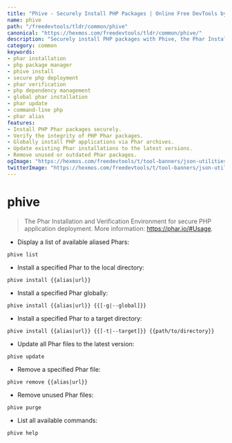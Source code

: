 ```yaml
---
title: "Phive - Securely Install PHP Packages | Online Free DevTools by Hexmos"
name: phive
path: "/freedevtools/tldr/common/phive"
canonical: "https://hexmos.com/freedevtools/tldr/common/phive/"
description: "Securely install PHP packages with Phive, the Phar Installation and Verification Environment. Manage dependencies and ensure secure PHP application deployment. Free online tool, no registration required."
category: common
keywords:
- phar installation
- php package manager
- phive install
- secure php deployment
- phar verification
- php dependency management
- global phar installation
- phar update
- command-line php
- phar alias
features:
- Install PHP Phar packages securely.
- Verify the integrity of PHP Phar packages.
- Globally install PHP applications via Phar archives.
- Update existing Phar installations to the latest versions.
- Remove unused or outdated Phar packages.
ogImage: "https://hexmos.com/freedevtools/t/tool-banners/json-utilities-banner.png"
twitterImage: "https://hexmos.com/freedevtools/t/tool-banners/json-utilities-banner.png"
---
```


# phive

> The Phar Installation and Verification Environment for secure PHP application deployment.
> More information: <https://phar.io/#Usage>.

- Display a list of available aliased Phars:

`phive list`

- Install a specified Phar to the local directory:

`phive install {{alias|url}}`

- Install a specified Phar globally:

`phive install {{alias|url}} {{[-g|--global]}}`

- Install a specified Phar to a target directory:

`phive install {{alias|url}} {{[-t|--target]}} {{path/to/directory}}`

- Update all Phar files to the latest version:

`phive update`

- Remove a specified Phar file:

`phive remove {{alias|url}}`

- Remove unused Phar files:

`phive purge`

- List all available commands:

`phive help`

